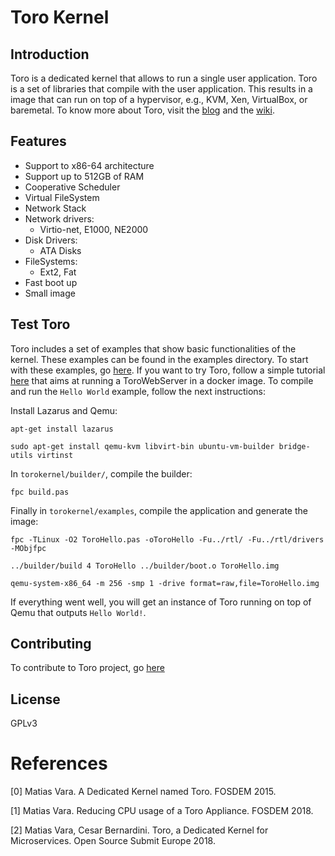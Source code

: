 # Toro Kernel

## Introduction

Toro is a dedicated kernel that allows to run a single user application. Toro is a set of libraries that compile with the user application. This results in a image that can run on top of a hypervisor, e.g., KVM, Xen, VirtualBox, or baremetal. To know more about Toro, visit the [blog](http://www.torokernel.io) and the [wiki](https://github.com/MatiasVara/torokernel/wiki).

## Features

* Support to x86-64 architecture
* Support up to 512GB of RAM
* Cooperative Scheduler
* Virtual FileSystem
* Network Stack
* Network drivers:
  - Virtio-net, E1000, NE2000
* Disk Drivers:
  - ATA Disks
* FileSystems:
  - Ext2, Fat
* Fast boot up
* Small image

## Test Toro

Toro includes a set of examples that show basic functionalities of the kernel. These examples can be found in the examples directory. To start with these examples, go [here](https://github.com/MatiasVara/torokernel/wiki/My-first-three-applications-in-Toro). If you want to try Toro, follow a simple tutorial [here](https://github.com/mesarpe/torokernel-docker-qemu-webservices) that aims at running a ToroWebServer in a docker image. To compile and run the `Hello World` example, follow the next instructions:

Install Lazarus and Qemu:

`apt-get install lazarus`

`sudo apt-get install qemu-kvm libvirt-bin ubuntu-vm-builder bridge-utils virtinst`

In `torokernel/builder/`, compile the builder:

`fpc build.pas`

Finally in `torokernel/examples`, compile the application and generate the image:

`fpc -TLinux -O2 ToroHello.pas -oToroHello -Fu../rtl/ -Fu../rtl/drivers -MObjfpc`

`../builder/build 4 ToroHello ../builder/boot.o ToroHello.img`

`qemu-system-x86_64 -m 256 -smp 1 -drive format=raw,file=ToroHello.img`

If everything went well, you will get an instance of Toro running on top of Qemu that outputs `Hello World!`.

## Contributing

To contribute to Toro project, go [here](
https://github.com/MatiasVara/torokernel/wiki/How-to-Contribute)

## License

GPLv3

# References

[0] Matias Vara. A Dedicated Kernel named Toro. FOSDEM 2015.

[1] Matias Vara. Reducing CPU usage of a Toro Appliance. FOSDEM 2018.

[2] Matias Vara, Cesar Bernardini. Toro,  a  Dedicated  Kernel  for  Microservices. Open Source Submit Europe 2018.

